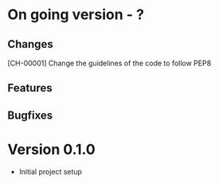 # On going version - ?

## Changes
[CH-00001] Change the guidelines of the code to follow PEP8 

## Features

## Bugfixes

# Version 0.1.0
- Initial project setup